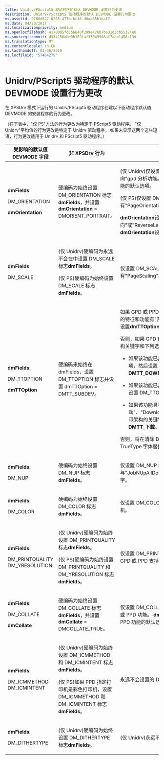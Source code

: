 ```yaml
---
title: Unidrv/PScript5 驱动程序的默认 DEVMODE 设置行为更改
description: Unidrv/PScript5 驱动程序的默认 DEVMODE 设置行为更改
ms.assetid: 9760d527-0205-477b-bc16-d6aa65b1eaf7
ms.date: 04/20/2017
ms.localizationpriority: medium
ms.openlocfilehash: 41780d5fd3b6640f209e476b7ba31d3cb55324e8
ms.sourcegitcommit: d334150abe0b189faf33049908af7aab1458c13d
ms.translationtype: MT
ms.contentlocale: zh-CN
ms.lasthandoff: 03/06/2019
ms.locfileid: "57464279"
---
```

# <a name="unidrvpscript5-driver-default-devmode-setup-behavior-changes"></a>Unidrv/PScript5 驱动程序的默认 DEVMODE 设置行为更改


在 XPSDrv 模式下运行的 Unidrv/PScript5 驱动程序创建以下驱动程序默认值 DEVMODE 的安装程序的行为更改。

（在下表中，"仅 PS"方法的行为更改为特定于 PScript5 驱动程序。 "仅 Unidrv"平均值的行为更改是特定于 Unidrv 驱动程序。 如果未显示这两个这些短语，行为更改适用于 Unidrv 和 PScript5 驱动程序。）

<table>
<colgroup>
<col width="33%" />
<col width="33%" />
<col width="33%" />
</colgroup>
<thead>
<tr class="header">
<th>受影响的默认值 DEVMODE 字段</th>
<th>非 XPSDrv 行为</th>
<th>XPSDrv 行为</th>
</tr>
</thead>
<tbody>
<tr class="odd">
<td><p><strong>dmFields</strong>:</p>
<p>DM_ORIENTATION</p>
<p><strong>dmOrientation</strong></p></td>
<td><p>硬编码为始终设置 DM_ORIENTATION 标志<strong>dmFields</strong>，并设置<strong>dmOrientation</strong> = DMORIENT_PORTRAIT。</p></td>
<td><p>(仅 Unidrv)仅设置 DM_ORIENTATION 标志<strong>dmFields</strong> GPD 文件是否支持"方向"gpd 分析功能。 <strong>dmOrientation</strong>集基于"方向"GPD GPD 文件中指定的功能的默认选项。</p>
<p>(仅 PS)仅设置 DM_ORIENTATION 标志<strong>dmFields</strong>如果 PPD 文件支持具有"PageOrientation"打印架构关键字的功能。</p>
<p><strong>dmOrientation</strong>设置为<strong>DMORIENT_LANDSCAPE</strong>该功能是否使用"横向"或"ReverseLandscape"打印架构关键字的默认选项。 否则为<strong>dmOrientation</strong>设置为<strong>DMORIENT_PORTRAIT</strong>。</p></td>
</tr>
<tr class="even">
<td><p><strong>dmFields</strong>:</p>
<p>DM_SCALE</p></td>
<td><p>(仅 Unidrv)硬编码为永远不会在中设置 DM_SCALE 标志<strong>dmFields</strong>。</p>
<p>(仅 PS)硬编码为始终设置 DM_SCALE 标志<strong>dmFields</strong>。</p></td>
<td><p>仅设置 DM_SCALE 标志<strong>dmFields</strong>如果 GPD 或 PPD 支持具有"PageScaling"打印架构关键字的功能。</p></td>
</tr>
<tr class="odd">
<td><p><strong>dmFields</strong>:</p>
<p>DM_TTOPTION</p>
<p><strong>dmTTOption</strong></p></td>
<td><p>硬编码来始终在 dmFields，设置 DM_TTOPTION 标志并设置 dmTTOption = DMTT_SUBDEV。</p></td>
<td><p>如果 GPD 或 PPD 支持具有"PageDeviceFontSubstitution"打印架构关键字的特征和功能有"开"打印架构关键字默认选项，设置 DM_TTOPTION 标志并设置<strong>dmTTOption</strong>  =  <strong>DMTT_SUBDEV</strong>。</p>
<p>否则，如果 GPD 或 PPD 支持具有"PageTrueTypeFontMode"的功能打印架构关键字和下列选项之一：</p>
<ul>
<li><p>如果该功能已具有"DownloadAsOutlineFont"打印架构关键字的默认选项，然后设置 DM_TTOPTION 标志并设置<strong>dmTTOption</strong> = <strong>DMTT_DOWNLOAD_OUTLINE</strong>。</p></li>
<li><p>如果该功能已具有"RenderAsBitmap"打印架构关键字的默认选项，然后设置 DM_TTOPTION 标志并设置<strong>dmTTOption</strong> = <strong>DMTT_BITMAP</strong>;</p></li>
<li><p>如果该功能具有一个默认选项，使用"自动"、"DownloadAsRasterFont"或"DownloadAsNativeTrueTypeFont"打印架构的关键字，然后设置 DM_TTOPTION 标志并设置<strong>dmTTOption</strong> = <strong>DMTT_下载</strong>。</p></li>
</ul>
<p>否则，将在清除 DM_TTOPTION 标志<strong>dmFields</strong>因为打印机并不表示它支持 TrueType 字体替换或下载。</p></td>
</tr>
<tr class="even">
<td><p><strong>dmFields</strong>:</p>
<p>DM_NUP</p></td>
<td><p>硬编码为始终设置 DM_NUP 标志<strong>dmFields</strong>。</p></td>
<td><p>仅设置 DM_NUP 标志<strong>dmFields</strong> GPD 或 PPD 支持一项功能与"JobNUpAllDocumentsContiguously 或"DocumentNUp"打印架构关键字。</p></td>
</tr>
<tr class="odd">
<td><p><strong>dmFields</strong>:</p>
<p>DM_COLOR</p></td>
<td><p>硬编码为始终设置 DM_COLOR 标志<strong>dmFields</strong>。</p></td>
<td><p>仅设置 DM_COLOR 标志<strong>dmFields</strong>如果 GPD 或 PPD 指定打印机是彩色打印机。</p></td>
</tr>
<tr class="even">
<td><p><strong>dmFields</strong>:</p>
<p>DM_PRINTQUALITY DM_YRESOLUTION</p></td>
<td><p>(仅 Unidrv)硬编码为始终设置 DM_PRINTQUALITY 标志<strong>dmFields</strong>。</p>
<p>(仅 PS)硬编码为始终设置 DM_PRINTQUALITY 和 DM_YRESOLUTION 标志<strong>dmFields</strong>。</p></td>
<td><p>仅设置 DM_PRINTQUALITY 和 DM_YRESOLUTION 标志<strong>dmFields</strong>如果 GPD 或 PPD 支持"解析"GPD 或 PPD 功能。</p></td>
</tr>
<tr class="odd">
<td><p><strong>dmFields</strong>:</p>
<p>DM_COLLATE</p>
<p><strong>dmCollate</strong></p></td>
<td><p>硬编码为始终设置 DM_COLLATE 标志<strong>dmFields</strong>，并设置<strong>dmCollate</strong> = DMCOLLATE_TRUE。</p></td>
<td><p>仅设置 DM_COLLATE 标志<strong>dmFields</strong>如果 GPD 或 PPD 支持"逐份打印"GPD 或 PPD 功能。 <strong>dmCollate</strong>基于的"逐份打印"GPD 或 GPD 或 PPD.中指定的 PPD 功能的默认选项集</p></td>
</tr>
<tr class="even">
<td><p><strong>dmFields</strong>:</p>
<p>DM_ICMMETHOD DM_ICMINTENT</p></td>
<td><p>(仅 Unidrv)硬编码为始终设置 DM_ICMMETHOD 和 DM_ICMINTENT 标志<strong>dmFields</strong>。</p>
<p>(仅 PS)如果 PPD 指定打印机是彩色打印机，设置 DM_ICMMETHOD 和 DM_ICMINTENT 标志<strong>dmFields</strong>。</p></td>
<td><p>永远不会设置的 DM_ICMMETHOD 或 DM_ICMINTENT 标志<strong>dmFields</strong>。</p></td>
</tr>
<tr class="odd">
<td><p><strong>dmFields</strong>:</p>
<p>DM_DITHERTYPE</p></td>
<td><p>(仅 Unidrv)硬编码为始终设置 DM_DITHERTYPE 标志<strong>dmFields</strong>。</p></td>
<td><p>(仅 Unidrv)永远不会在中设置 DM_DITHERTYPE 标志<strong>dmFields</strong>。</p></td>
</tr>
</tbody>
</table>

 

 

 




